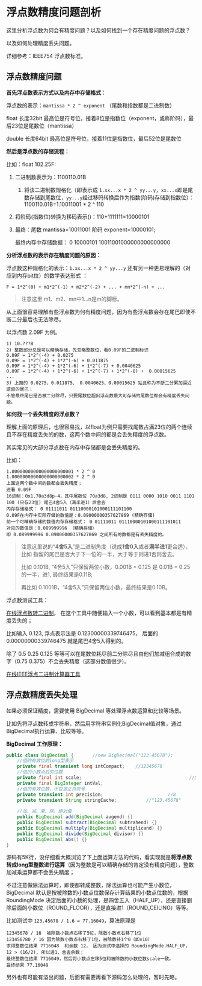 # 浮点数精度问题剖析

这里分析浮点数为何会有精度问题？以及如何找到一个存在精度问题的浮点数？

以及如何处理精度丢失问题。

详细参考：IEEE754 浮点数标准。



## 浮点数精度问题

**首先浮点数表示方式以及内存中存储格式**：

浮点数的表示：`mantissa * 2 ^ exponent` （尾数和指数都是二进制数）

float 长度32bit 最高位是符号位，接着8位是指数位（exponent，或称阶码），最后23位是尾数位（mantissa）

double 长度64bit 最高位是符号位，接着11位是指数位，最后52位是尾数位

**然后是浮点数的存储流程：**

比如：float 102.25F:

1. 二进制数表示为：1100110.01B
   1. 将该二进制数规格化（即表示成 `1.xx...x * 2 ^ yy...y`，`xx...x`即是尾数存储到尾数位，`yy...y`经过移码转换后作为指数(阶码)存储到指数位）：1100110.01B=1.10011001 * 2 ^ 110

3. 将阶码(指数位)转换为移码表示()：110+1111111=10000101

4. 最终：尾数 mantissa=10011001 阶码 exponent=10000101; 

   最终内存中存储数据： 0 10000101 10011001000000000000000

**分析浮点数的表示存在精度问题的原因：**

浮点数这种规格化的表示：`1.xx...x * 2 ^ yy...y` 还有另一种更易理解的（对应到内存bit位）的数学表达形式 ：

`F = 1*2^(0) + m1*2^(-1) + m2*2^(-2) + ... + mn*2^(-n) + ...`

> 注意这里 m1、m2、mn中1...n是m的脚标。

从上面很容易理解有些浮点数为何有精度问题，因为有些浮点数会存在尾巴即使不断二分最后也无法除尽。

以浮点数 2.09F 为例。

```
1) 10.???B
2) 整数部分总是可以精确存储，先忽略整数位，看0.09F的二进制标识
0.09F = 1*2^(-4) + 0.0275
0.09F = 1*2^(-4) + 1*2^(-6) + 0.011875
0.09F = 1*2^(-4) + 1*2^(-6) + 1*2^(-7) + 0.0040625
0.09F = 1*2^(-4) + 1*2^(-6) + 1*2^(-7) + 1*2^(-8) +  0.00015625
...
3) 上面的 0.0275、0.011875、 0.0040625、0.00015625 姑且称为不断二分累加逼近遗留的尾巴；
不管最终尾巴是否被二分除尽，只要尾数位超出浮点数最大可存储的尾数位都会有精度丢失问题。
```

**如何找一个丢失精度的浮点数？**

理解上面的原理后，也很容易找，以float为例只需要找尾数占满23位的两个连续且不存在精度丢失的的数，这两个数中间的都是会丢失精度的浮点数。

其实常见的大部分浮点数在内存中存储都是会丢失精度的。

比如：

```
1.00000000000000000000001 * 2 ^ 0
1.00000000000000000000002 * 2 ^ 0
上面这两个数中间的数都会丢失精度；
还看 0.09F
16进制：0x1.70a3d8p-4，其中尾数位 70a3d8, 2进制是 0111 0000 1010 0011 1101 100 (只存23位) 尾巴4舍5入（满半进1）后舍去
内存存储格式： 0 01111011 01110000101000111101100
0.09F在内存中实际存储的数值是：0.09000000357627869 (精确存储)
前一个可精确存储的数值内存存储格式： 0 01111011 01110000101000111101011
对应的数值是：0.089999996 （精确存储）
即 0.089999996 0.09000000357627869 之间所有的数都是有丢失精度的。
```

> 注意这里说的“**4舍5入**”是二进制角度（说成**1舍0入**或者**满半进1**更合适），比如 指留的尾巴是否大于下一位的一半，大于等于则进1否则舍去。
>
> 比如 0.101B, “4舍5入”只保留两位小数，0.001B = 0.125 是 0.01B = 0.25 的一半，进1,  最终结果是0.11B; 
>
> 再比如 0.1001B，“4舍5入”只保留两位小数，最终结果是0.10B。

浮点数测试工具：

[在线浮点数转二进制](https://tooltt.com/floatconverter/)， 在这个工具中随便输入一个小数，可以看到基本都是有精度丢失的；

比如输入 0.123, 浮点表示法是  0.12300000339746475， 后面的0.00000000339746475 就是尾巴4舍5入得到的。

除了 0.5 0.25 0.125 等等可以在尾数位耗尽前二分除尽且由他们加减组合成的数字（0.75 0.375）不会丢失精度（这部分数值很少）。

[在线IEEE浮点二进制计算器工具](https://tooltt.com/ieee/)



## 浮点数精度丢失处理

如果必须保证精度，需要使用 BigDecimal 等处理浮点数运算和比较等场景。

比如先将浮点数转成字符串，然后用字符串实例化BigDecimal值对象，通过BigDecimal执行运算、比较等等。

**BigDecimal 工作原理：**

```java
public class BigDecimal {		//new BigDecimal("123.45678");
    //值的有效位的long型表示
    private final transient long intCompact;	//12345678
    //值的小数点后的位数
    private final int scale;										//5
    private final BigInteger intVal;
    //值的有效位数，不包含正负符号
    private transient int precision;						//8
    private transient String stringCache;			//"123.45678"
     
    //加、减、乘、除、绝对值
    public BigDecimal add(BigDecimal augend) {}
    public BigDecimal subtract(BigDecimal subtrahend) {}
    public BigDecimal multiply(BigDecimal multiplicand) {}
    public BigDecimal divide(BigDecimal divisor) {}
    public BigDecimal abs() {}
}
```

源码有5K行，没仔细看大概浏览了下上面运算方法的代码，看实现就是**将浮点数转成long型整数进行运算**（因为整数是可以精确存储的肯定没有精度问题），整数加减乘运算都不会丢失精度；

不过注意做除法运算时，即使都转成整数，除法运算也可能产生小数位，BigDecimal 默认是按被除数的小数点位数保存计算结果的小数点位数的，根据RoundingMode 决定后面的小数的处理，是四舍五入（HALF_UP），还是直接删除后面的小数位（ROUND_FLOOR），还是直接进1（ROUND_CEILING）等等。

比如测试中 `123.45678 / 1.6 = 77.16049`，算法原理是

```
12345678 / 16  被除数小数点右移了5位，除数小数点右移了1位
123456780 / 16 因为除数小数点右移了1位，被除数补1个0（即×10）
求得整数位结果 7716048  和余数 12， 因为测试中选择的 RoundingMode.HALF_UP， 12 > (16/2), 所以进1，舍去余数；
最终整数位结果 7716049，然后将小数点左移5位和被除数的小数位数scale一致。
最终结果 77.16049
```

另外也有可能有溢出问题，后面有需要再看下源码怎么处理的，暂时先略。